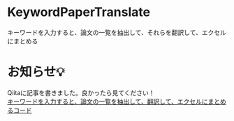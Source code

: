 # KeywordPaperTranslate
キーワードを入力すると、論文の一覧を抽出して、それらを翻訳して、エクセルにまとめる


# お知らせ💡
Qiitaに記事を書きました。良かったら見てください！  
[キーワードを入力すると、論文の一覧を抽出して、翻訳して、エクセルにまとめるコード](https://qiita.com/Isaka-code/items/0fb01197072a6d2fe265)  
